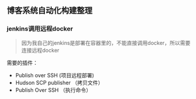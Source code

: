 ## 博客系统自动化构建整理

### jenkins调用远程docker
> 因为我自己的jenkins是部署在容器里的，不能直接调用docker，所以需要连接远程docker

需要的插件：
- Publish over SSH (项目远程部署)
- Hudson SCP publisher （拷贝文件）
- Publish Over SSH （执行命令）